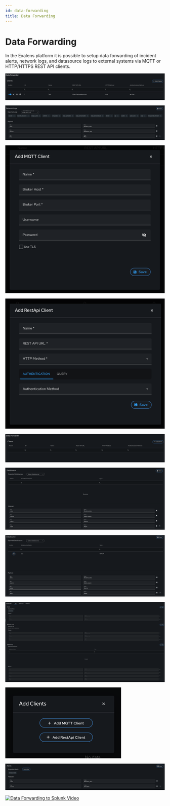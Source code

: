 ```yaml
---
id: data-forwarding
title: Data Forwarding
---
```

# Data Forwarding

In the Exalens platform it is possible to setup data forwarding of incident alerts, network logs, and datasource logs to external systems via MQTT or HTTP/HTTPS REST API clients. 

![Diagram showing newly created HTTP REST API data forwarder](./data_forwarder/data_forwarder_new_http_client.png)

![Diagram showing data forwarding network log forwarding subscription](./data_forwarder/data_forwarder_network_subscription2.png)

![Diagram showing data forwarding MQTT client configuration](./data_forwarder/data_forwarder_mqtt_client.png)

![Diagram showing data forwarding HTTP REST client configuration](./data_forwarder/data_forwarder_http_rest_client.png)

![Diagram showing default data forwarding table with no data forwarders configured](./data_forwarder/data_forwarder_default.png)

![Diagram showing data forwarding datasource subscription](./data_forwarder/data_forwarder_datasource_subscription.png)

![Diagram showing data forwarding datasource selection](./data_forwarder/data_forwarder_datasource_selected.png)

![Diagram showing data forwarding data subscription interface](./data_forwarder/data_forwarder_data_subscription.png)

![Diagram showing a newly added data forwarding client](./data_forwarder/data_forwarder_client_add.png)

![Diagram showing alerts being subscribed to for data forwarding](./data_forwarder/data_forwarder_alert_subscription.png)

[![Data Forwarding to Splunk Video](https://img.youtube.com/vi/PMHs0lYZTiM/maxresdefault.jpg)](https://www.youtube.com/watch?v=PMHs0lYZTiM)